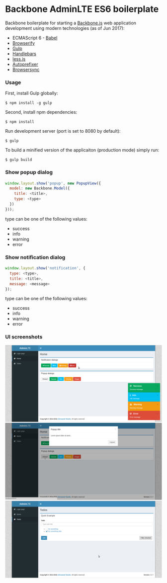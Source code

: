 # Backbone AdminLTE ES6 boilerplate

Backbone boilerplate for starting a [Backbone.js](http://backbonejs.org/) web application development using modern technologies (as of Jun 2017):

 * ECMAScript 6 - [Babel](https://babeljs.io/)
 * [Browserify](http://browserify.org)
 * [Gulp](http://gulpjs.com)
 * [Handlebars](http://handlebarsjs.com)
 * [less.js](http://lesscss.org)
 * [Autoprefixer](https://github.com/postcss/autoprefixer)
 * [Browsersync](http://www.browsersync.io)

### Usage
First, install Gulp globally:

```shell
$ npm install -g gulp
```

Second, install npm dependencies:

```shell
$ npm install
```

Run development server (port is set to 8080 by default):

```shell
$ gulp
```

To build a minified version of the applicaiton (production mode) simply run:

```shell
$ gulp build
```

### Show popup dialog

```javascript
window.layout.show('popup', new PopupView({
  model: new Backbone.Model({
    title: <title>,
    type: <type>
  })
}));
```

type can be one of the following values:
*  success
*  info
*  warning
*  error

### Show notification dialog

```javascript
window.layout.show('notification', {
  type: <type>,
  title: <title>,
  message: <message>
});
```

type can be one of the following values:
*  success
*  info
*  warning
*  error

### UI screenshots
![Screen01](src/img/screen-notifications.png?raw=true )
![Screen02](src/img/screen-popup.png?raw=true )
![Screen03](src/img/screen-todo.png?raw=true )
